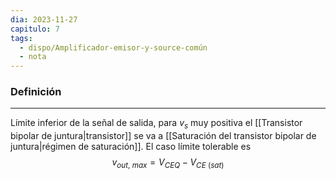 ```yaml
---
dia: 2023-11-27
capitulo: 7
tags:
  - dispo/Amplificador-emisor-y-source-común
  - nota
---
```

### Definición
---
Límite inferior de la señal de salida, para $v_s$ muy positiva el [[Transistor bipolar de juntura|transistor]] se va a [[Saturación del transistor bipolar de juntura|régimen de saturación]]. El caso límite tolerable es $$ v_{out, ~ max} = V_{CEQ} - V_{CE ~ (sat)} $$